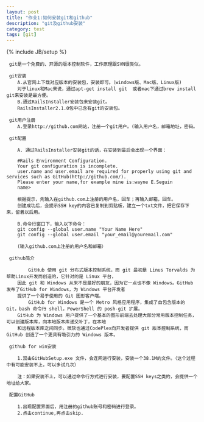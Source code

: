 ```yaml
---
layout: post
title: "作业1:如何安装git和github"
description: "git及github安装"
category: test
tags: [git]
---
```

{% include JB/setup %}
     
	 git是一个免费的、开源的版本控制软件，工作原理跟SVN很类似。
     
	 git安装
        A.从官网上下载对应版本的安装包，安装即可。（windows版、Mac版、Linux版)
        对于linux和Mac来说，通过apt-get install git  或者mac下通过brew install git来安装是最方便。
        B.通过RailsInstaller安装包来安装git。
        RailsInstaller2.1.0包中已含有git的安装包。
        
     git用户注册
        A.登录http://github.com网站，注册一个git用户。(输入用户名，邮箱地址，密码。
        
     git配置
     
        A. 通过RailsInstaller安装git的话，在安装到最后会出现一个界面：
        
        #Rails Environment Configuration.
        Your git configuration is incomplete.
        user.name and user.email are required for properly using git and services such as GitHub(http://github.com/).
        Please enter your name,for example mine is:wayne E.Seguin
        name>
        
        根据提示，先输入在github.com上注册的用户名，回车；再输入邮箱，回车。
        创建成功后，会提示SSH key的内容已复制到剪贴板，建立一个txt文件，把它保存下来，留着以后用。
        
        B.命令行窗口下，输入以下命令：
        git config --global user.name "Your Name Here" 
        git config --global user.email "your_email@youremail.com"
        
        (输入github.com上注册的用户名和邮箱）
        
     github简介
      
            GitHub 使用 git 分布式版本控制系统，而 git 最初是 Linus Torvalds 为帮助Linux开发而创造的，它针对的是 Linux 平台，
        因此 git 和 Windows 从来不是最好的朋友，因为它一点也不像 Windows。GitHub 发布了GitHub for Windows，为 Windows 平台开发者
        提供了一个易于使用的 Git 图形客户端。 
            GitHub for Windows 是一个 Metro 风格应用程序，集成了自包含版本的 Git，bash 命令行 shell，PowerShell 的 posh-git 扩展。
        GitHub 为 Windows 用户提供了一个基本的图形前端去处理大部分常用版本控制任务，可以创建版本库，向本地版本库递交补丁，在本地
        和远程版本库之间同步。微软也通过CodePlex向开发者提供 git 版本控制系统，而 GitHub 创造了一个更具有吸引力的 Windows 版本。
         
     github for win安装
          
        1.双击GitHubSetup.exe 文件，会连网进行安装，安装一个38.1M的文件。（这个过程中有可能安装不上，可以多试几次）

        注：如果安装不上，可以通过命令行方式进行安装，要配置SSH keys之类的，会提供一个地址给大家。

     配置GitHub
     
        1.出现配置界面后，用注册的github账号和密码进行登录。
        2.点击continue,再点击skip.